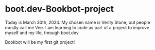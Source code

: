 # boot.dev-Bookbot-project

Today is March 30th, 2024. My chosen name is Verity Stone, but people mostly call me Vee. I am learning to code as part of a project to improve myself and my life, through boot.dev

Bookbot will be my first git project!